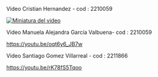 

Video Cristian Hernandez - cod : 2210059


[![Miniatura del video](https://drive.google.com/thumbnail?id=12awWIbd7BuQ8WPWMjMrbBO_WzG8DSNaA)](https://drive.google.com/file/d/12awWIbd7BuQ8WPWMjMrbBO_WzG8DSNaA)



Video Manuela Alejandra García Valbuena- cod : 2210059


https://youtu.be/oqt6y6_JB7w

Video Santiago Gomez Villarreal - cod : 2211866

https://youtu.be/rK78fS5Tqoo
